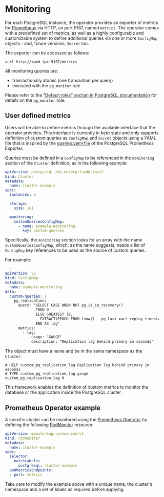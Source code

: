 # Monitoring

For each PostgreSQL instance, the operator provides an exporter of metrics for
[Prometheus](https://prometheus.io/) via HTTP, on port 9187, named `metrics`.
The operator comes with a predefined set of metrics, as well as a highly
configurable and customizable system to define additional queries via one or
more `ConfigMap` objects - and, future versions, `Secret` too.

The exporter can be accessed as follows:

```shell
curl http://<pod ip>:9187/metrics
```

All monitoring queries are:

- transactionally atomic (one transaction per query)
- executed with the `pg_monitor` role

Please refer to the
["Default roles" section in PostgreSQL documentation](https://www.postgresql.org/docs/current/default-roles.html)
for details on the `pg_monitor` role.

## User defined metrics

Users will be able to define metrics through the available interface
that the operator provides. This interface is currently in *beta* state and
only supports definition of custom queries as `ConfigMap` and `Secret` objects
using a YAML file that is inspired by the [queries.yaml file](https://github.com/prometheus-community/postgres_exporter/blob/main/queries.yaml)
of the PostgreSQL Prometheus Exporter.

Queries must be defined in a `ConfigMap` to be referenced in the `monitoring`
section of the `Cluster` definition, as in the following example:

```yaml
apiVersion: postgresql.k8s.enterprisedb.io/v1
kind: Cluster
metadata:
  name: cluster-example
spec:
  instances: 3

  storage:
    size: 1Gi

  monitoring:
    customQueriesConfigMap:
      - name: example-monitoring
        key: custom-queries
```

Specifically, the `monitoring` section looks for an array with the name
`customQueriesConfigMap`, which, as the name suggests, needs a list of
`ConfigMap` key references to be used as the source of custom queries.

For example:

```yaml
---
apiVersion: v1
kind: ConfigMap
metadata:
  name: example-monitoring
data:
  custom-queries: |
    pg_replication:
      query: "SELECT CASE WHEN NOT pg_is_in_recovery()
              THEN 0
              ELSE GREATEST (0,
                EXTRACT(EPOCH FROM (now() - pg_last_xact_replay_timestamp())))
              END AS lag"
      metrics:
        - lag:
            usage: "GAUGE"
            description: "Replication lag behind primary in seconds"
```

The object must have a name and be in the same namespace as the `Cluster`.

```text
# HELP custom_pg_replication_lag Replication lag behind primary in seconds
# TYPE custom_pg_replication_lag gauge
custom_pg_replication_lag 0
```

This framework enables the definition of custom metrics to monitor the database
or the application inside the PostgreSQL cluster.

## Prometheus Operator example

A specific cluster can be monitored using the
[Prometheus Operator](https://github.com/prometheus-operator/prometheus-operator) by defining the following
[PodMonitor](https://github.com/prometheus-operator/prometheus-operator/blob/v0.47.1/Documentation/api.md#podmonitor) resource:

```yaml
apiVersion: monitoring.coreos.com/v1
kind: PodMonitor
metadata:
  name: cluster-example
spec:
  selector:
    matchLabels:
      postgresql: cluster-example
  podMetricsEndpoints:
  - port: metrics
```

Take care to modify the example above with a unique name, the cluster's namespace and a set of labels as required before applying.
